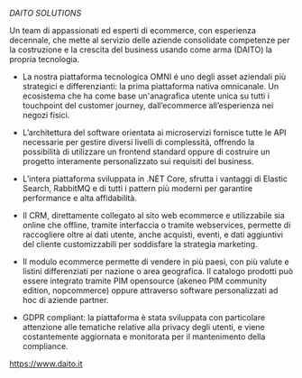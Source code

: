 *DAITO SOLUTIONS*

Un team di appassionati ed esperti di ecommerce, con esperienza decennale, che mette al servizio delle aziende consolidate competenze per la costruzione e la crescita del business usando come arma (DAITO) la propria tecnologia.

- La nostra piattaforma tecnologica OMNI é uno degli asset aziendali più strategici e differenzianti: la prima piattaforma nativa omnicanale. Un ecosistema che ha come base un'anagrafica utente unica su tutti i touchpoint del customer journey, dall’ecommerce all’esperienza nei negozi fisici.

- L’architettura del software orientata ai microservizi fornisce tutte le API necessarie per gestire diversi livelli di complessità, offrendo la possibilità di utilizzare un frontend standard oppure di costruire un progetto interamente personalizzato sui requisiti del business.

- L’intera piattaforma sviluppata in .NET Core, sfrutta i vantaggi di Elastic Search, RabbitMQ e di tutti i pattern più moderni per garantire performance e alta affidabilità.


- Il CRM, direttamente collegato al sito web ecommerce e utilizzabile sia online che offline, tramite interfaccia o tramite webservices, permette di raccogliere oltre ai dati utente, anche acquisti, eventi, e dati aggiuntivi del cliente customizzabili per soddisfare la strategia marketing.

- Il modulo ecommerce permette di vendere in più paesi, con più valute e listini differenziati per nazione o area geografica. Il catalogo prodotti può essere integrato tramite PIM opensource (akeneo PIM community edition, nopcommerce) oppure attraverso software personalizzati ad hoc di aziende partner.

- GDPR compliant: la piattaforma è stata sviluppata con particolare attenzione alle tematiche relative alla privacy degli utenti, e viene costantemente aggiornata e monitorata per il mantenimento della compliance.

https://www.daito.it

